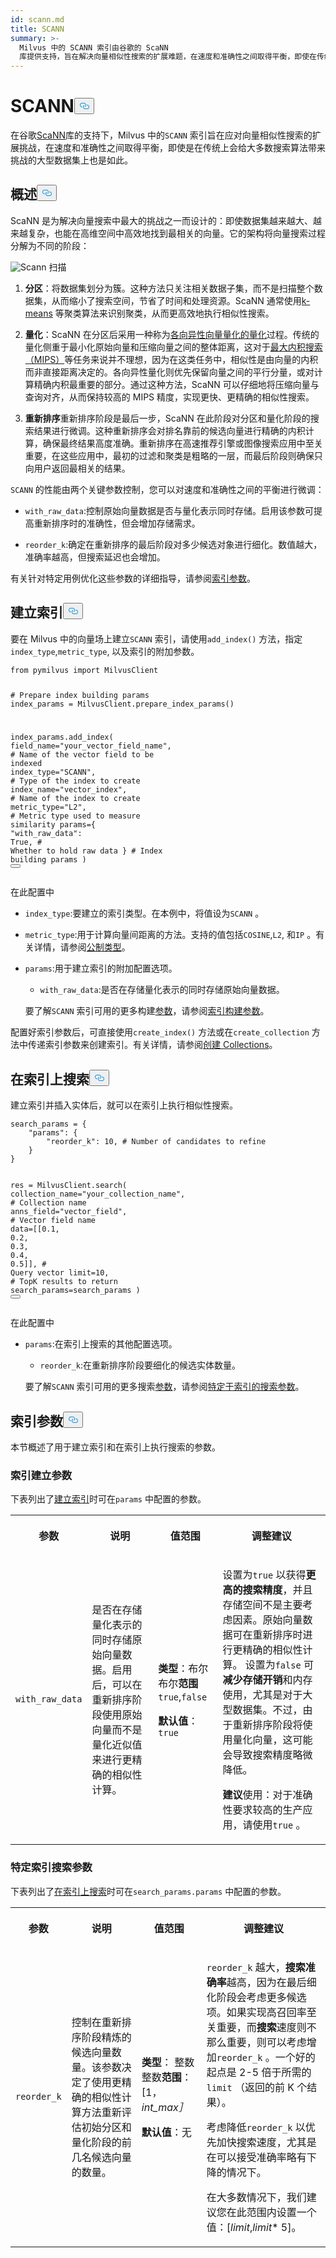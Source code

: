 ```yaml
---
id: scann.md
title: SCANN
summary: >-
  Milvus 中的 SCANN 索引由谷歌的 ScaNN
  库提供支持，旨在解决向量相似性搜索的扩展难题，在速度和准确性之间取得平衡，即使在传统上会给大多数搜索算法带来挑战的大型数据集上也是如此。
---
```

<h1 id="SCANN" class="common-anchor-header">SCANN<button data-href="#SCANN" class="anchor-icon" translate="no">
      <svg translate="no"
        aria-hidden="true"
        focusable="false"
        height="20"
        version="1.1"
        viewBox="0 0 16 16"
        width="16"
      >
        <path
          fill="#0092E4"
          fill-rule="evenodd"
          d="M4 9h1v1H4c-1.5 0-3-1.69-3-3.5S2.55 3 4 3h4c1.45 0 3 1.69 3 3.5 0 1.41-.91 2.72-2 3.25V8.59c.58-.45 1-1.27 1-2.09C10 5.22 8.98 4 8 4H4c-.98 0-2 1.22-2 2.5S3 9 4 9zm9-3h-1v1h1c1 0 2 1.22 2 2.5S13.98 12 13 12H9c-.98 0-2-1.22-2-2.5 0-.83.42-1.64 1-2.09V6.25c-1.09.53-2 1.84-2 3.25C6 11.31 7.55 13 9 13h4c1.45 0 3-1.69 3-3.5S14.5 6 13 6z"
        ></path>
      </svg>
    </button></h1><p>在谷歌<a href="https://github.com/google-research/google-research/blob/master/scann%2FREADME.md">ScaNN</a>库的支持下，Milvus 中的<code translate="no">SCANN</code> 索引旨在应对向量相似性搜索的扩展挑战，在速度和准确性之间取得平衡，即使是在传统上会给大多数搜索算法带来挑战的大型数据集上也是如此。</p>
<h2 id="Overview" class="common-anchor-header">概述<button data-href="#Overview" class="anchor-icon" translate="no">
      <svg translate="no"
        aria-hidden="true"
        focusable="false"
        height="20"
        version="1.1"
        viewBox="0 0 16 16"
        width="16"
      >
        <path
          fill="#0092E4"
          fill-rule="evenodd"
          d="M4 9h1v1H4c-1.5 0-3-1.69-3-3.5S2.55 3 4 3h4c1.45 0 3 1.69 3 3.5 0 1.41-.91 2.72-2 3.25V8.59c.58-.45 1-1.27 1-2.09C10 5.22 8.98 4 8 4H4c-.98 0-2 1.22-2 2.5S3 9 4 9zm9-3h-1v1h1c1 0 2 1.22 2 2.5S13.98 12 13 12H9c-.98 0-2-1.22-2-2.5 0-.83.42-1.64 1-2.09V6.25c-1.09.53-2 1.84-2 3.25C6 11.31 7.55 13 9 13h4c1.45 0 3-1.69 3-3.5S14.5 6 13 6z"
        ></path>
      </svg>
    </button></h2><p>ScaNN 是为解决向量搜索中最大的挑战之一而设计的：即使数据集越来越大、越来越复杂，也能在高维空间中高效地找到最相关的向量。它的架构将向量搜索过程分解为不同的阶段：</p>
<p>
  
   <span class="img-wrapper"> <img translate="no" src="/docs/v2.6.x/assets/scann.png" alt="Scann" class="doc-image" id="scann" />
   </span> <span class="img-wrapper"> <span>扫描</span> </span></p>
<ol>
<li><p><strong>分区</strong>：将数据集划分为簇。这种方法只关注相关数据子集，而不是扫描整个数据集，从而缩小了搜索空间，节省了时间和处理资源。ScaNN 通常使用<a href="https://zilliz.com/blog/k-means-clustering">k-means</a> 等聚类算法来识别聚类，从而更高效地执行相似性搜索。</p></li>
<li><p><strong>量化</strong>：ScaNN 在分区后采用一种称为<a href="https://arxiv.org/abs/1908.10396">各向异性向量量化的量化</a>过程。传统的量化侧重于最小化原始向量和压缩向量之间的整体距离，这对于<a href="https://papers.nips.cc/paper/5329-asymmetric-lsh-alsh-for-sublinear-time-maximum-inner-product-search-mips.pdf">最大内积搜索（MIPS）</a>等任务来说并不理想，因为在这类任务中，相似性是由向量的内积而非直接距离决定的。各向异性量化则优先保留向量之间的平行分量，或对计算精确内积最重要的部分。通过这种方法，ScaNN 可以仔细地将压缩向量与查询对齐，从而保持较高的 MIPS 精度，实现更快、更精确的相似性搜索。</p></li>
<li><p><strong>重新排序</strong>重新排序阶段是最后一步，ScaNN 在此阶段对分区和量化阶段的搜索结果进行微调。这种重新排序会对排名靠前的候选向量进行精确的内积计算，确保最终结果高度准确。重新排序在高速推荐引擎或图像搜索应用中至关重要，在这些应用中，最初的过滤和聚类是粗略的一层，而最后阶段则确保只向用户返回最相关的结果。</p></li>
</ol>
<p><code translate="no">SCANN</code> 的性能由两个关键参数控制，您可以对速度和准确性之间的平衡进行微调：</p>
<ul>
<li><p><code translate="no">with_raw_data</code>:控制原始向量数据是否与量化表示同时存储。启用该参数可提高重新排序时的准确性，但会增加存储需求。</p></li>
<li><p><code translate="no">reorder_k</code>:确定在重新排序的最后阶段对多少候选对象进行细化。数值越大，准确率越高，但搜索延迟也会增加。</p></li>
</ul>
<p>有关针对特定用例优化这些参数的详细指导，请参阅<a href="/docs/zh/scann.md#Index-params">索引参数</a>。</p>
<h2 id="Build-index" class="common-anchor-header">建立索引<button data-href="#Build-index" class="anchor-icon" translate="no">
      <svg translate="no"
        aria-hidden="true"
        focusable="false"
        height="20"
        version="1.1"
        viewBox="0 0 16 16"
        width="16"
      >
        <path
          fill="#0092E4"
          fill-rule="evenodd"
          d="M4 9h1v1H4c-1.5 0-3-1.69-3-3.5S2.55 3 4 3h4c1.45 0 3 1.69 3 3.5 0 1.41-.91 2.72-2 3.25V8.59c.58-.45 1-1.27 1-2.09C10 5.22 8.98 4 8 4H4c-.98 0-2 1.22-2 2.5S3 9 4 9zm9-3h-1v1h1c1 0 2 1.22 2 2.5S13.98 12 13 12H9c-.98 0-2-1.22-2-2.5 0-.83.42-1.64 1-2.09V6.25c-1.09.53-2 1.84-2 3.25C6 11.31 7.55 13 9 13h4c1.45 0 3-1.69 3-3.5S14.5 6 13 6z"
        ></path>
      </svg>
    </button></h2><p>要在 Milvus 中的向量场上建立<code translate="no">SCANN</code> 索引，请使用<code translate="no">add_index()</code> 方法，指定<code translate="no">index_type</code>,<code translate="no">metric_type</code>, 以及索引的附加参数。</p>
<pre><code translate="no" class="language-python"><span class="hljs-keyword">from</span> pymilvus <span class="hljs-keyword">import</span> MilvusClient

<span class="hljs-comment"># Prepare index building params</span>
index_params = MilvusClient.prepare_index_params()

index_params.add_index(
    field_name=<span class="hljs-string">&quot;your_vector_field_name&quot;</span>, <span class="hljs-comment"># Name of the vector field to be indexed</span>
<span class="highlighted-wrapper-line">    index_type=<span class="hljs-string">&quot;SCANN&quot;</span>, <span class="hljs-comment"># Type of the index to create</span></span>
    index_name=<span class="hljs-string">&quot;vector_index&quot;</span>, <span class="hljs-comment"># Name of the index to create</span>
    metric_type=<span class="hljs-string">&quot;L2&quot;</span>, <span class="hljs-comment"># Metric type used to measure similarity</span>
    params={
        <span class="hljs-string">&quot;with_raw_data&quot;</span>: <span class="hljs-literal">True</span>, <span class="hljs-comment"># Whether to hold raw data</span>
    } <span class="hljs-comment"># Index building params</span>
)
<button class="copy-code-btn"></button></code></pre>
<p>在此配置中</p>
<ul>
<li><p><code translate="no">index_type</code>:要建立的索引类型。在本例中，将值设为<code translate="no">SCANN</code> 。</p></li>
<li><p><code translate="no">metric_type</code>:用于计算向量间距离的方法。支持的值包括<code translate="no">COSINE</code>,<code translate="no">L2</code>, 和<code translate="no">IP</code> 。有关详情，请参阅<a href="/docs/zh/metric.md">公制类型</a>。</p></li>
<li><p><code translate="no">params</code>:用于建立索引的附加配置选项。</p>
<ul>
<li><code translate="no">with_raw_data</code>:是否在存储量化表示的同时存储原始向量数据。</li>
</ul>
<p>要了解<code translate="no">SCANN</code> 索引可用的更多构建<a href="/docs/zh/scann.md#Index-building-params">参数</a>，请参阅<a href="/docs/zh/scann.md#Index-building-params">索引构建参数</a>。</p></li>
</ul>
<p>配置好索引参数后，可直接使用<code translate="no">create_index()</code> 方法或在<code translate="no">create_collection</code> 方法中传递索引参数来创建索引。有关详情，请参阅<a href="/docs/zh/create-collection.md">创建 Collections</a>。</p>
<h2 id="Search-on-index" class="common-anchor-header">在索引上搜索<button data-href="#Search-on-index" class="anchor-icon" translate="no">
      <svg translate="no"
        aria-hidden="true"
        focusable="false"
        height="20"
        version="1.1"
        viewBox="0 0 16 16"
        width="16"
      >
        <path
          fill="#0092E4"
          fill-rule="evenodd"
          d="M4 9h1v1H4c-1.5 0-3-1.69-3-3.5S2.55 3 4 3h4c1.45 0 3 1.69 3 3.5 0 1.41-.91 2.72-2 3.25V8.59c.58-.45 1-1.27 1-2.09C10 5.22 8.98 4 8 4H4c-.98 0-2 1.22-2 2.5S3 9 4 9zm9-3h-1v1h1c1 0 2 1.22 2 2.5S13.98 12 13 12H9c-.98 0-2-1.22-2-2.5 0-.83.42-1.64 1-2.09V6.25c-1.09.53-2 1.84-2 3.25C6 11.31 7.55 13 9 13h4c1.45 0 3-1.69 3-3.5S14.5 6 13 6z"
        ></path>
      </svg>
    </button></h2><p>建立索引并插入实体后，就可以在索引上执行相似性搜索。</p>
<pre><code translate="no" class="language-python">search_params = {
    <span class="hljs-string">&quot;params&quot;</span>: {
        <span class="hljs-string">&quot;reorder_k&quot;</span>: <span class="hljs-number">10</span>, <span class="hljs-comment"># Number of candidates to refine</span>
    }
}

res = MilvusClient.search(
    collection_name=<span class="hljs-string">&quot;your_collection_name&quot;</span>, <span class="hljs-comment"># Collection name</span>
    anns_field=<span class="hljs-string">&quot;vector_field&quot;</span>, <span class="hljs-comment"># Vector field name</span>
    data=[[<span class="hljs-number">0.1</span>, <span class="hljs-number">0.2</span>, <span class="hljs-number">0.3</span>, <span class="hljs-number">0.4</span>, <span class="hljs-number">0.5</span>]],  <span class="hljs-comment"># Query vector</span>
    limit=<span class="hljs-number">10</span>,  <span class="hljs-comment"># TopK results to return</span>
    search_params=search_params
)
<button class="copy-code-btn"></button></code></pre>
<p>在此配置中</p>
<ul>
<li><p><code translate="no">params</code>:在索引上搜索的其他配置选项。</p>
<ul>
<li><code translate="no">reorder_k</code>:在重新排序阶段要细化的候选实体数量。</li>
</ul>
<p>要了解<code translate="no">SCANN</code> 索引可用的更多搜索<a href="/docs/zh/scann.md#Index-specific-search-params">参数</a>，请参阅<a href="/docs/zh/scann.md#Index-specific-search-params">特定于索引的搜索参数</a>。</p></li>
</ul>
<h2 id="Index-params" class="common-anchor-header">索引参数<button data-href="#Index-params" class="anchor-icon" translate="no">
      <svg translate="no"
        aria-hidden="true"
        focusable="false"
        height="20"
        version="1.1"
        viewBox="0 0 16 16"
        width="16"
      >
        <path
          fill="#0092E4"
          fill-rule="evenodd"
          d="M4 9h1v1H4c-1.5 0-3-1.69-3-3.5S2.55 3 4 3h4c1.45 0 3 1.69 3 3.5 0 1.41-.91 2.72-2 3.25V8.59c.58-.45 1-1.27 1-2.09C10 5.22 8.98 4 8 4H4c-.98 0-2 1.22-2 2.5S3 9 4 9zm9-3h-1v1h1c1 0 2 1.22 2 2.5S13.98 12 13 12H9c-.98 0-2-1.22-2-2.5 0-.83.42-1.64 1-2.09V6.25c-1.09.53-2 1.84-2 3.25C6 11.31 7.55 13 9 13h4c1.45 0 3-1.69 3-3.5S14.5 6 13 6z"
        ></path>
      </svg>
    </button></h2><p>本节概述了用于建立索引和在索引上执行搜索的参数。</p>
<h3 id="Index-building-params" class="common-anchor-header">索引建立参数</h3><p>下表列出了<a href="/docs/zh/scann.md#Build-index">建立索引</a>时可在<code translate="no">params</code> 中配置的参数。</p>
<table>
   <tr>
     <th><p>参数</p></th>
     <th><p>说明</p></th>
     <th><p>值范围</p></th>
     <th><p>调整建议</p></th>
   </tr>
   <tr>
     <td><p><code translate="no">with_raw_data</code></p></td>
     <td><p>是否在存储量化表示的同时存储原始向量数据。启用后，可以在重新排序阶段使用原始向量而不是量化近似值来进行更精确的相似性计算。</p></td>
     <td><p><strong>类型</strong>：布尔布尔<strong>范围</strong> <code translate="no">true</code>,<code translate="no">false</code></p>
<p><strong>默认值</strong>：<code translate="no">true</code></p></td>
     <td><p>设置为<code translate="no">true</code> 以获得<strong>更高的搜索精度</strong>，并且存储空间不是主要考虑因素。原始向量数据可在重新排序时进行更精确的相似性计算。 设置为<code translate="no">false</code> 可<strong>减少存储开销</strong>和内存使用，尤其是对于大型数据集。不过，由于重新排序阶段将使用量化向量，这可能会导致搜索精度略微降低。</p>
<p><strong>建议</strong>使用：对于准确性要求较高的生产应用，请使用<code translate="no">true</code> 。</p></td>
   </tr>
</table>
<h3 id="Index-specific-search-params" class="common-anchor-header">特定索引搜索参数</h3><p>下表列出了<a href="/docs/zh/scann.md#Search-on-index">在索引上搜索</a>时可在<code translate="no">search_params.params</code> 中配置的参数。</p>
<table>
   <tr>
     <th><p>参数</p></th>
     <th><p>说明</p></th>
     <th><p>值范围</p></th>
     <th><p>调整建议</p></th>
   </tr>
   <tr>
     <td><p><code translate="no">reorder_k</code></p></td>
     <td><p>控制在重新排序阶段精炼的候选向量数量。该参数决定了使用更精确的相似性计算方法重新评估初始分区和量化阶段的前几名候选向量的数量。</p></td>
     <td><p><strong>类型</strong>： 整数整数<strong>范围</strong>：[1，<em>int_max］</em></p>
<p><strong>默认值</strong>：无</p></td>
     <td><p><code translate="no">reorder_k</code> 越大，<strong>搜索准确率</strong>越高，因为在最后细化阶段会考虑更多候选项。如果实现高召回率至关重要，而<strong>搜索</strong>速度则不那么重要，则可以考虑增加<code translate="no">reorder_k</code> 。一个好的起点是 2-5 倍于所需的<code translate="no">limit</code> （返回的前 K 个结果）。</p>
<p>考虑降低<code translate="no">reorder_k</code> 以优先加快搜索速度，尤其是在可以接受准确率略有下降的情况下。</p>
<p>在大多数情况下，我们建议您在此范围内设置一个值：[<em>limit</em>,<em>limit</em>* 5]。</p></td>
   </tr>
</table>
